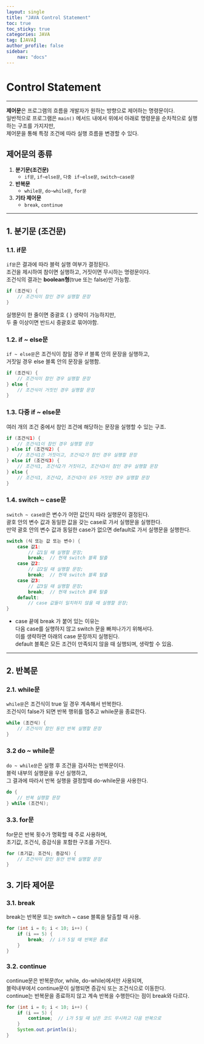 ```yaml
---
layout: single
title: "JAVA Control Statement"
toc: true
toc_sticky: true
categories: JAVA
tag: [JAVA]
author_profile: false
sidebar:
    nav: "docs"
---
```


# Control Statement
---

**제어문**은 프로그램의 흐름을 개발자가 원하는 방향으로 제어하는 명령문이다.<br/>
 일반적으로 프로그램은 `main()` 메서드 내에서 위에서 아래로 명령문을 순차적으로 실행하는 구조를 가지지만,<br/>
 제어문을 통해 특정 조건에 따라 실행 흐름을 변경할 수 있다.<br/>

## 제어문의 종류

1. **분기문(조건문)**
   - `if문`, `if~else문`, `다중 if~else문`, `switch~case문`
2. **반복문**
   - `while문`, `do~while문`, `for문`
3. **기타 제어문**
   - `break`, `continue` 

---

## 1. 분기문 (조건문)

### 1.1. if문
`if문`은 결과에 따라 블럭 실행 여부가 결정된다.<br/>
조건을 제시하여 참이면 실행하고, 거짓이면 무시하는 명령문이다. <br/>
조건식의 결과는 **boolean형**(true 또는 false)만 가능함.<br/>

```java
if (조건식) {
    // 조건식이 참인 경우 실행할 문장
}
```
실행문이 한 줄이면 중괄호 { } 생략이 가능하지만, <br/>
두 줄 이상이면 반드시 중괄호로 묶어야함.<br/>

### 1.2. if ~ else문
`if ~ else문`은 조건식이 참일 경우 if 블록 안의 문장을 실행하고, <br/>
거짓일 경우 else 블록 안의 문장을 실행함.<br/>

```java
if (조건식) {
    // 조건식이 참인 경우 실행할 문장
} else {
    // 조건식이 거짓인 경우 실행할 문장
}
```

### 1.3. 다중 if ~ else문
여러 개의 조건 중에서 참인 조건에 해당하는 문장을 실행할 수 있는 구조.<br/>

```java
if (조건식1) {
    // 조건식1이 참인 경우 실행할 문장
} else if (조건식2) {
    // 조건식1은 거짓이고, 조건식2가 참인 경우 실행할 문장
} else if (조건식3) {
    // 조건식1, 조건식2가 거짓이고, 조건식3이 참인 경우 실행할 문장
} else {
    // 조건식1, 조건식2, 조건식3이 모두 거짓인 경우 실행할 문장
}
```

### 1.4. switch ~ case문
`switch ~ case문`은 변수가 어떤 값인지 따라 실행문이 결정된다.<br/>
괄호 안의 변수 값과 동일한 값을 갖는 case로 가서 실행문을 실행한다.<br/>
만약 괄호 안의 변수 값과 동일한 case가 없으면 default로 가서 실행문을 실행한다.<br/>


```java
switch (식 또는 값 또는 변수) {
    case 값1:
        // 값1일 때 실행할 문장;
        break;  // 현재 switch 블록 탈출
    case 값2:
        // 값2일 때 실행할 문장;
        break;  // 현재 switch 블록 탈출
    case 값3:
        // 값3일 때 실행할 문장;
        break;  // 현재 switch 블록 탈출
    default:
        // case 값들이 일치하지 않을 때 실행할 문장;
}
```
* case 끝에 break 가 붙어 있는 이유는 <br/>
다음 case를 실행하지 않고 switch 문을 빠져나가기 위해서다. <br/>
이를 생략하면 아래의 case 문장까지 실행된다.<br/>
default 블록은 모든 조건이 만족되지 않을 때 실행되며, 생략할 수 있음.<br/>

---


## 2. 반복문
### 2.1. while문
`while문`은 조건식이 true 일 경우 계속해서 반복한다. <br/>
조건식이 false가 되면 반복 행위를 멈추고 while문을 종료한다.<br/>

```java
while (조건식) {
    // 조건식이 참인 동안 반복 실행할 문장
}
```
### 3.2 do ~ while문
`do ~ while문`은 실행 후 조건을 검사하는 반복문이다.<br/>
블럭 내부의 실행문을 우선 실행하고, <br/>
그 결과에 따라서 반복 실행을 결정할때 do-while문을 사용한다.<br/>

```java
do {
    // 반복 실행할 문장
} while (조건식);
```

### 3.3. for문
for문은 반복 횟수가 명확할 때 주로 사용하며, <br/>
초기값, 조건식, 증감식을 포함한 구조를 가진다.<br/>

```java
for (초기값; 조건식; 증감식) {
    // 조건식이 참인 동안 반복 실행할 문장
}
```

## 3. 기타 제어문
### 3.1. break
break는 반복문 또는 switch ~ case 블록을 탈출할 때 사용.<br/>

```java
for (int i = 0; i < 10; i++) {
    if (i == 5) {
        break;  // i가 5일 때 반복문 종료
    }
}
```
### 3.2. continue
continue문은 반복문(for, while, do-while)에서만 사용되며,<br/>
블럭내부에서 continue문이 실행되면 증감식 또는 조건식으로 이동한다.<br/>
continue는 반복문을 종료하지 않고 계속 반복을 수행한다는 점이 break와 다르다.<br/>

```java
for (int i = 0; i < 10; i++) {
    if (i == 5) {
        continue;  // i가 5일 때 남은 코드 무시하고 다음 반복으로
    }
    System.out.println(i);
}
```